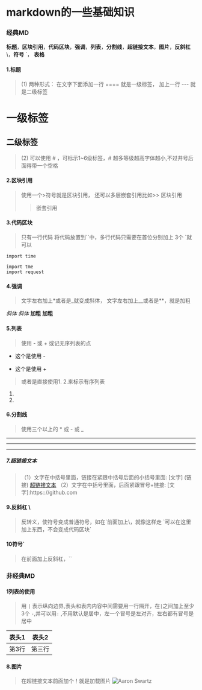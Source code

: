 # markdown的一些基础知识
### 经典MD

 __标题__，__区块引用__，__代码区块__，__强调__，__列表__，__分割线__，__超链接文本__，__图片__，__反斜杠__\，__符号__ `， __表格__


#### 1.标题
>(1) 两种形式： 在文字下面添加一行 ==== 就是一级标签， 加上一行 --- 就是二级标签 


一级标签
=============

二级标签
-------------------

>(2) 可以使用 # ，可标示1~6级标签，# 越多等级越高字体越小,不过井号后面得带一个空格


#### 2.区块引用
>使用一个>符号就是区块引用， 还可以多层嵌套引用比如>>
>区块引用
>>嵌套引用

#### 3.代码区块
> 只有一行代码 将代码放置到``中，多行代码只需要在首位分别加上 3个 `就可以

`import time`

```
import tme
import request
```

#### 4.强调
>文字左右加上*或者是_就变成斜体，
>文字左右加上__或者是**，就是加粗

_斜体_  *斜体*  __加粗__ **加粗**


#### 5.列表
>使用 - 或 + 或记无序列表的点
- 这个是使用 -
+ 这个是使用 +
>或者是直接使用1. 2.来标示有序列表
1.
2.

#### 6.分割线
>使用三个以上的 * 或 - 或 _

--------
____ 
*******

##### 7.超链接文本
>（1）文字在中括号里面，链接在紧跟中括号后面的小括号里面: [文字] (链接) [超链接文本](https://baike.baidu.com/item/%E8%B6%85%E6%96%87%E6%9C%AC%E9%93%BE%E6%8E%A5)
>（2）文字在中括号里面，后面紧跟冒号+链接:    [文字]:https:://github.com
>

>
#### 9.反斜杠 \
> 反转义，使符号变成普通符号，如在\`前面加上\，就像这样走     \`可以在这里加上东西，不会变成代码区块\`

#### 10符号`
>在前面加上反斜杠，\`\`

### 非经典MD
#### 1列表的使用
>用 `|` 表示纵向边界,表头和表内内容中间需要用一行隔开，在`|`之间加上至少3个 `-`,并可以用`:` ,不用默认是居中，左一个冒号是左对齐，左右都有冒号是居中

|表头1|表头2|
|:------:|------------------|
|第3行|第三行|

#### 8.图片
>在超链接文本前面加个！就是加载图片 ![Aaron Swartz](https://github.com/younghz/Markdown/raw/master/resource/Aaron_Swartz.jpg)
>

